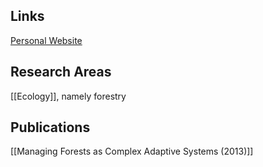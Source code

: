 ## Links
[Personal Website](https://www.cef-cfr.ca/pmwiki.php?n=Membres.ChristianMessier?userlang=en)
## Research Areas
[[Ecology]], namely forestry
## Publications
[[Managing Forests as Complex Adaptive Systems (2013)]]